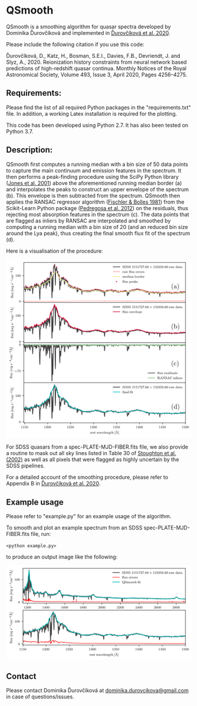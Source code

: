 # QSmooth

QSmooth is a smoothing algorithm for quasar spectra developed by Dominika Ďurovčíková and implemented in [Ďurovčíková et al. 2020](https://arxiv.org/abs/1912.01050).

Please include the following citation if you use this code:

Ďurovčíková, D., Katz, H., Bosman, S.E.I., Davies, F.B., Devriendt, J. and Slyz, A., 2020. Reionization history constraints from neural network based predictions of high-redshift quasar continua. Monthly Notices of the Royal Astronomical Society, Volume 493, Issue 3, April 2020, Pages 4256–4275.

## Requirements:

Please find the list of all required Python packages in the "requirements.txt" file. In addition, a working Latex installation is required for the plotting.

This code has been developed using Python 2.7. It has also been tested on Python 3.7.

## Description:

QSmooth first computes a running median with a bin size of 50 data points to capture the main continuum and emission features in the spectrum. It then performs a peak-finding procedure using the SciPy Python library ([Jones et al. 2001](https://www.scipy.org/)) above the aforementioned running median border (a) and interpolates the peaks to construct an upper envelope of the spectrum (b). This envelope is then subtracted from the spectrum. QSmooth then applies the RANSAC regressor algorithm ([Fischler & Bolles 1981](https://dl.acm.org/doi/pdf/10.1145/358669.358692)) from the Scikit-Learn Python package ([Pedregosa et al. 2012](https://arxiv.org/pdf/1201.0490.pdf)) on the residuals, thus rejecting most absorption features in the spectrum (c). The data points that are flagged as inliers by RANSAC are interpolated and smoothed by computing a running median with a bin size of 20 (and an reduced bin size around the Lya peak), thus creating the final smooth flux fit of the spectrum (d).

Here is a visualisation of the procedure:

![Smoothing procedure](/example_plots/smoothing_closeup.png)

For SDSS quasars from a spec-PLATE-MJD-FIBER.fits file, we also provide a routine to mask out all sky lines listed in Table 30 of [Stoughton et al. (2002)](https://iopscience.iop.org/article/10.1086/324741/pdf) as well as all pixels that were flagged as highly uncertain by the SDSS pipelines.

For a detailed account of the smoothing procedure, please refer to Appendix B in [Ďurovčíková et al. 2020](https://arxiv.org/abs/1912.01050).

## Example usage

Please refer to "example.py" for an example usage of the algorithm.

To smooth and plot an example spectrum from an SDSS spec-PLATE-MJD-FIBER.fits file, run:

`<python example.py>`

to produce an output image like the following:

![Example output spectrum](/example_plots/SDSSJ151727.68+133358.60_example.png)

## Contact

Please contact Dominika Ďurovčíková at dominika.durovcikova@gmail.com in case of questions/issues.

